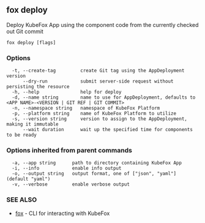 ## fox deploy

Deploy KubeFox App using the component code from the currently checked out Git commit

```
fox deploy [flags]
```

### Options

```
  -t, --create-tag         create Git tag using the AppDeployment version
      --dry-run            submit server-side request without persisting the resource
  -h, --help               help for deploy
  -d, --name string        name to use for AppDeployment, defaults to <APP NAME>-<VERSION | GIT REF | GIT COMMIT>
  -n, --namespace string   namespace of KubeFox Platform
  -p, --platform string    name of KubeFox Platform to utilize
  -s, --version string     version to assign to the AppDeployment, making it immutable
      --wait duration      wait up the specified time for components to be ready
```

### Options inherited from parent commands

```
  -a, --app string      path to directory containing KubeFox App
  -i, --info            enable info output
  -o, --output string   output format, one of ["json", "yaml"] (default "yaml")
  -v, --verbose         enable verbose output
```

### SEE ALSO

* [fox](fox.md)	 - CLI for interacting with KubeFox

